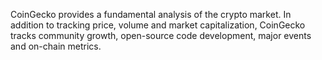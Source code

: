 CoinGecko provides a fundamental analysis of the crypto market. In addition to tracking price, volume and market capitalization, CoinGecko tracks community growth, open-source code development, major events and on-chain metrics.